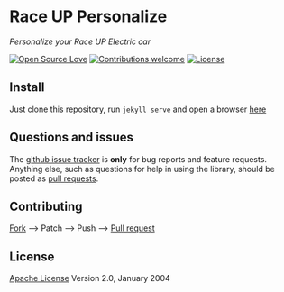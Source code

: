 # Race UP Personalize

*Personalize your Race UP Electric car*

[![Open Source Love](https://badges.frapsoft.com/os/v1/open-source.svg?v=103)](https://opensource.org/licenses/Apache-2.0) [![Contributions welcome](https://img.shields.io/badge/contributions-welcome-brightgreen.svg?style=flat)](https://github.com/sirfoga/scrapebots/issues) [![License](https://img.shields.io/badge/license-Apache%202.0-blue.svg)](https://www.apache.org/licenses/LICENSE-2.0)


## Install
Just clone this repository, run ```jekyll serve``` and open a browser [here](http://127.0.0.1:4000/)


## Questions and issues
The [github issue tracker](https://github.com/raceup/rup/issues) is **only** for bug reports and feature requests. Anything else, such as questions for help in using the library, should be posted as [pull requests](https://github.com/sirfoga/scrapebots/pulls).


## Contributing
[Fork](https://github.com/raceup/rup.git) --> Patch --> Push --> [Pull request](https://github.com/raceup/rup/pulls)


## License
[Apache License](http://www.apache.org/licenses/LICENSE-2.0) Version 2.0, January 2004
